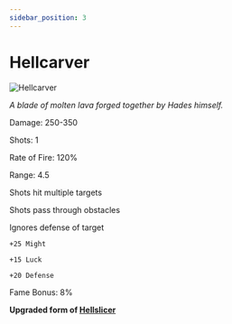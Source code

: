 ```yaml
---
sidebar_position: 3
---
```


# Hellcarver

![Hellcarver](https://vwiki.valorserver.com/api/item/picture/hellcarver)

<i>A blade of molten lava forged together by Hades himself.</i>

Damage: 250-350

Shots: 1 

Rate of Fire: 120%

Range: 4.5

Shots hit multiple targets

Shots pass through obstacles

Ignores defense of target

    +25 Might
    
    +15 Luck
    
    +20 Defense
    
Fame Bonus: 8%

**Upgraded form of [Hellslicer](https://wiki.valorserver.com/docs/items/weapons/katanas/ut/hellslicer)**
